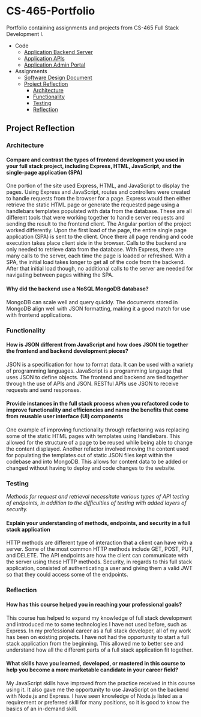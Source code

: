 # CS-465-Portfolio

Portfolio containing assignments and projects from CS-465 Full Stack Development I.

- Code
  - [Application Backend Server](../app_server/)
  - [Application APIs](../app_api/)
  - [Application Admin Portal](../app_admin/)
- Assignments
  - [Software Design Document](Software%20Design%20Document.pdf)
  - [Project Reflection](#project-reflection)
    - [Architecture](#architecture)
    - [Functionality](#functionality)
    - [Testing](#testing)
    - [Reflection](#reflection)

## Project Reflection

### Architecture

#### Compare and contrast the types of frontend development you used in your full stack project, including Express, HTML, JavaScript, and the single-page application (SPA)

One portion of the site used Express, HTML, and JavaScript to display the pages.  Using Express and JavaScript, routes and controllers were created to handle requests from the browser for a page.  Express would then either retrieve the static HTML page or generate the requested page using a handlebars templates populated with data from the database.  These are all different tools that were working together to handle server requests and sending the result to the frontend client.
The Angular portion of the project worked differently.  Upon the first load of the page, the entire single page application (SPA) is sent to the client.  Once there all page rending and code execution takes place client side in the browser.  Calls to the backend are only needed to retrieve data from the database.
With Express, there are many calls to the server, each time the page is loaded or refreshed.  With a SPA, the initial load takes longer to get all of the code from the backend.  After that initial load though, no additional calls to the server are needed for navigating between pages withing the SPA.

#### Why did the backend use a NoSQL MongoDB database?

MongoDB can scale well and query quickly.  The documents stored in MongoDB align well with JSON formatting, making it a good match for use with frontend applications.

### Functionality

#### How is JSON different from JavaScript and how does JSON tie together the frontend and backend development pieces?

JSON is a specification for how to format data.  It can be used with a variety of programming languages.  JavaScript is a programming language that uses JSON to define objects.  The frontend and backend are tied together through the use of APIs and JSON.  RESTful APIs use JSON to receive requests and send responses.

#### Provide instances in the full stack process when you refactored code to improve functionality and efficiencies and name the benefits that come from reusable user interface (UI) components

One example of improving functionality through refactoring was replacing some of the static HTML pages with templates using Handlebars.  This allowed for the structure of a page to be reused while being able to change the content displayed.  Another refactor involved moving the content used for populating the templates out of static JSON files kept within the codebase and into MongoDB.  This allows for content data to be added or changed without having to deploy and code changes to the website.

### Testing

*Methods for request and retrieval necessitate various types of API testing of endpoints, in addition to the difficulties of testing with added layers of security.*

#### Explain your understanding of methods, endpoints, and security in a full stack application

HTTP methods are different type of interaction that a client can have with a server.  Some of the most common HTTP methods include GET, POST, PUT, and DELETE.  The API endpoints are how the client can communicate with the server using these HTTP methods.  Security, in regards to this full stack application, consisted of authenticating a user and giving them a valid JWT so that they could access some of the endpoints.

### Reflection

#### How has this course helped you in reaching your professional goals?

This course has helped to expand my knowledge of full stack development and introduced me to some technologies I have not used before, such as Express.  In my professional career as a full stack developer, all of my work has been on existing projects.  I have not had the opportunity to start a full stack application from the beginning.  This allowed me to better see and understand how all the different parts of a full stack application fit together.

#### What skills have you learned, developed, or mastered in this course to help you become a more marketable candidate in your career field?

My JavaScript skills have improved from the practice received in this course using it.  It also gave me the opportunity to use JavaScript on the backend with Node.js and Express.  I have seen knowledge of Node.js listed as a requirement or preferred skill for many positions, so it is good to know the basics of an in-demand skill.
